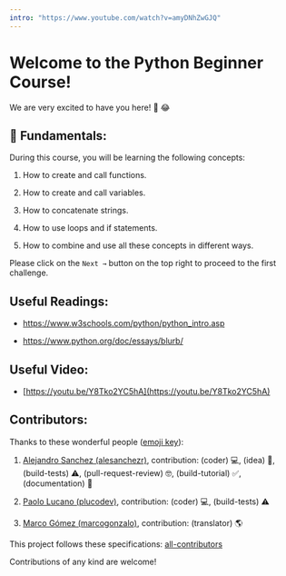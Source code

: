 ```yaml
---
intro: "https://www.youtube.com/watch?v=amyDNhZwGJQ"
---
```


# Welcome to the Python Beginner Course!

We are very excited to have you here! 🎉 😂

## 💬 Fundamentals:

During this course, you will be learning the following concepts:

1. How to create and call functions.

2. How to create and call variables.

3. How to concatenate strings.

4. How to use loops and if statements.

5. How to combine and use all these concepts in different ways.

Please click on the `Next →` button on the top right to proceed to the first challenge.

## Useful Readings:

+ https://www.w3schools.com/python/python_intro.asp

+ https://www.python.org/doc/essays/blurb/

## Useful Video: 

+ [https://youtu.be/Y8Tko2YC5hA](https://youtu.be/Y8Tko2YC5hA)

## Contributors:

Thanks to these wonderful people ([emoji key](https://github.com/kentcdodds/all-contributors#emoji-key)):

1. [Alejandro Sanchez (alesanchezr)](https://github.com/alesanchezr), contribution: (coder) 💻, (idea) 🤔, (build-tests) ⚠️, (pull-request-review) 🤓, (build-tutorial) ✅, (documentation) 📖

2. [Paolo Lucano (plucodev)](https://github.com/plucodev), contribution: (coder) 💻, (build-tests) ⚠️

3. [Marco Gómez (marcogonzalo)](https://github.com/marcogonzalo), contribution: (translator) 🌎


This project follows these specifications: [all-contributors](https://github.com/kentcdodds/all-contributors)


Contributions of any kind are welcome!
